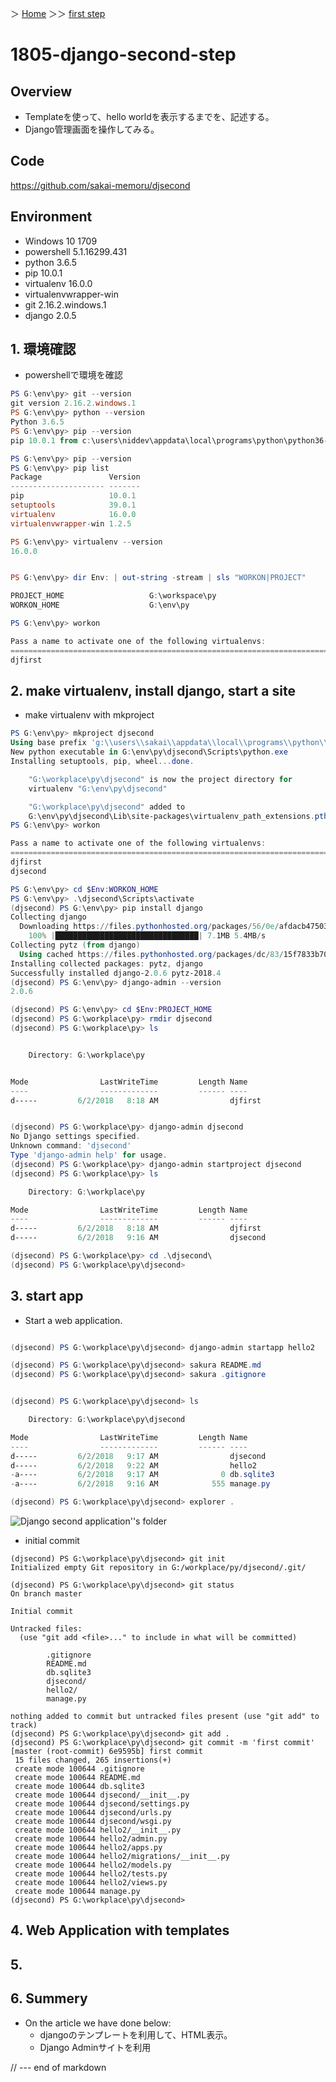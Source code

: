 ＞ [Home](../index.md)    ＞＞ [first step](1805-django-first-step.md)

# 1805-django-second-step

## Overview
- Templateを使って、hello worldを表示するまでを、記述する。
- Django管理画面を操作してみる。

## Code
https://github.com/sakai-memoru/djsecond

## Environment
- Windows 10 1709
- powershell 5.1.16299.431
- python 3.6.5
- pip 10.0.1
- virtualenv 16.0.0
- virtualenvwrapper-win
- git 2.16.2.windows.1
- django 2.0.5

## 1. 環境確認

- powershellで環境を確認


``` powershell
PS G:\env\py> git --version
git version 2.16.2.windows.1
PS G:\env\py> python --version
Python 3.6.5
PS G:\env\py> pip --version
pip 10.0.1 from c:\users\niddev\appdata\local\programs\python\python36-32\lib\site-packages\pip (python 3.6)

PS G:\env\py> pip --version
PS G:\env\py> pip list
Package               Version
--------------------- -------
pip                   10.0.1
setuptools            39.0.1
virtualenv            16.0.0
virtualenvwrapper-win 1.2.5

PS G:\env\py> virtualenv --version
16.0.0


PS G:\env\py> dir Env: | out-string -stream | sls "WORKON|PROJECT"

PROJECT_HOME                   G:\workspace\py
WORKON_HOME                    G:\env\py

PS G:\env\py> workon

Pass a name to activate one of the following virtualenvs:
==============================================================================
djfirst

```


## 2. make virtualenv, install django, start a site

- make virtualenv with mkproject

``` powershell
PS G:\env\py> mkproject djsecond
Using base prefix 'g:\\users\\sakai\\appdata\\local\\programs\\python\\python36-32'
New python executable in G:\env\py\djsecond\Scripts\python.exe
Installing setuptools, pip, wheel...done.

    "G:\workplace\py\djsecond" is now the project directory for
    virtualenv "G:\env\py\djsecond"

    "G:\workplace\py\djsecond" added to
    G:\env\py\djsecond\Lib\site-packages\virtualenv_path_extensions.pth
PS G:\env\py> workon

Pass a name to activate one of the following virtualenvs:
==============================================================================
djfirst
djsecond

PS G:\env\py> cd $Env:WORKON_HOME
PS G:\env\py> .\djsecond\Scripts\activate
(djsecond) PS G:\env\py> pip install django
Collecting django
  Downloading https://files.pythonhosted.org/packages/56/0e/afdacb47503b805f3ed213fe732bff05254c8befaa034bbada580be8a0ac/Django-2.0.6-py3-none-any.whl (7.1MB)
    100% |████████████████████████████████| 7.1MB 5.4MB/s
Collecting pytz (from django)
  Using cached https://files.pythonhosted.org/packages/dc/83/15f7833b70d3e067ca91467ca245bae0f6fe56ddc7451aa0dc5606b120f2/pytz-2018.4-py2.py3-none-any.whl
Installing collected packages: pytz, django
Successfully installed django-2.0.6 pytz-2018.4
(djsecond) PS G:\env\py> django-admin --version
2.0.6

(djsecond) PS G:\env\py> cd $Env:PROJECT_HOME
(djsecond) PS G:\workplace\py> rmdir djsecond
(djsecond) PS G:\workplace\py> ls


    Directory: G:\workplace\py


Mode                LastWriteTime         Length Name
----                -------------         ------ ----
d-----         6/2/2018   8:18 AM                djfirst


(djsecond) PS G:\workplace\py> django-admin djsecond
No Django settings specified.
Unknown command: 'djsecond'
Type 'django-admin help' for usage.
(djsecond) PS G:\workplace\py> django-admin startproject djsecond
(djsecond) PS G:\workplace\py> ls

    Directory: G:\workplace\py

Mode                LastWriteTime         Length Name
----                -------------         ------ ----
d-----         6/2/2018   8:18 AM                djfirst
d-----         6/2/2018   9:16 AM                djsecond

(djsecond) PS G:\workplace\py> cd .\djsecond\
(djsecond) PS G:\workplace\py\djsecond>
```

## 3. start app

- Start a web application.

``` powershell

(djsecond) PS G:\workplace\py\djsecond> django-admin startapp hello2

(djsecond) PS G:\workplace\py\djsecond> sakura README.md
(djsecond) PS G:\workplace\py\djsecond> sakura .gitignore


(djsecond) PS G:\workplace\py\djsecond> ls

    Directory: G:\workplace\py\djsecond

Mode                LastWriteTime         Length Name
----                -------------         ------ ----
d-----         6/2/2018   9:17 AM                djsecond
d-----         6/2/2018   9:22 AM                hello2
-a----         6/2/2018   9:17 AM              0 db.sqlite3
-a----         6/2/2018   9:16 AM            555 manage.py

(djsecond) PS G:\workplace\py\djsecond> explorer .
```

![Django second application''s folder](https://i.imgur.com/0C9CbUr.png)


- initial commit

```
(djsecond) PS G:\workplace\py\djsecond> git init
Initialized empty Git repository in G:/workplace/py/djsecond/.git/

(djsecond) PS G:\workplace\py\djsecond> git status
On branch master

Initial commit

Untracked files:
  (use "git add <file>..." to include in what will be committed)

        .gitignore
        README.md
        db.sqlite3
        djsecond/
        hello2/
        manage.py

nothing added to commit but untracked files present (use "git add" to track)
(djsecond) PS G:\workplace\py\djsecond> git add .
(djsecond) PS G:\workplace\py\djsecond> git commit -m 'first commit'
[master (root-commit) 6e9595b] first commit
 15 files changed, 265 insertions(+)
 create mode 100644 .gitignore
 create mode 100644 README.md
 create mode 100644 db.sqlite3
 create mode 100644 djsecond/__init__.py
 create mode 100644 djsecond/settings.py
 create mode 100644 djsecond/urls.py
 create mode 100644 djsecond/wsgi.py
 create mode 100644 hello2/__init__.py
 create mode 100644 hello2/admin.py
 create mode 100644 hello2/apps.py
 create mode 100644 hello2/migrations/__init__.py
 create mode 100644 hello2/models.py
 create mode 100644 hello2/tests.py
 create mode 100644 hello2/views.py
 create mode 100644 manage.py
(djsecond) PS G:\workplace\py\djsecond>

```

## 4. Web Application with templates


## 5. 


## 6. Summery

- On the article we have done below:
  - djangoのテンプレートを利用して、HTML表示。
  - Django Adminサイトを利用


// --- end of markdown
